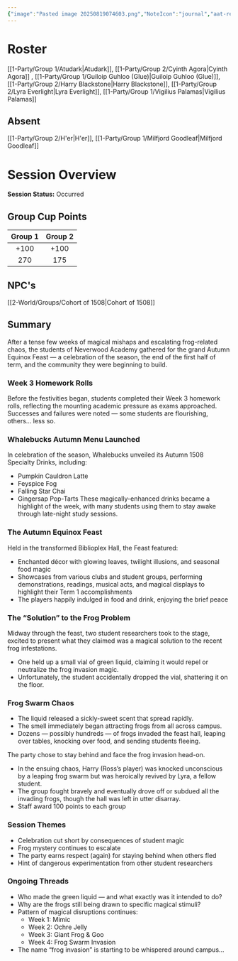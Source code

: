 ```yaml
---
{"image":"Pasted image 20250819074603.png","NoteIcon":"journal","aat-render-enabled":true,"fc-category":["Academy Event"],"fc-display-name":"Autumn Equinox","sessionstatus":"Occurred","type":"Session Journal","sessionDate":"2025-08-02","players":6,"OneLiner":"Autumn Equinox and frogs","timelines":["journal"],"tags":["journal","#Category/Journal"],"obsidianUIMode":"preview","sessionRoster":["[[1-Party/Group 1/Atudark.md|Atudark]]","[[1-Party/Group 2/Cyinth Agora.md|Cyinth Agora]]","[[1-Party/Group 1/Guiloip Guhloo (Glue).md|Guiloip Guhloo (Glue)]]","[[1-Party/Group 2/Harry Blackstone.md|Harry Blackstone]]","[[1-Party/Group 2/Lyra Everlight.md|Lyra Everlight]]","[[1-Party/Group 1/Vigilius Palamas.md|Vigilius Palamas]]"],"sessionAbsent":["[[1-Party/Group 2/H'er.md|H'er]]","[[1-Party/Group 1/Milfjord Goodleaf.md|Milfjord Goodleaf]]"],"sessionNPC":["[[2-World/Groups/Cohort of 1508.md|Cohort of 1508]]"],"dg-publish":true,"dg-path":"Session Journals/2025-08-02 - Autumn Equinox.md","permalink":"/session-journals/2025-08-02-autumn-equinox/","dgPassFrontmatter":true,"updated":"2025-09-28T18:33:20.000+01:00"}
---
```



# Roster 

[[1-Party/Group 1/Atudark\|Atudark]], [[1-Party/Group 2/Cyinth Agora\|Cyinth Agora]] , [[1-Party/Group 1/Guiloip Guhloo (Glue)\|Guiloip Guhloo (Glue)]], [[1-Party/Group 2/Harry Blackstone\|Harry Blackstone]],  [[1-Party/Group 2/Lyra Everlight\|Lyra Everlight]], [[1-Party/Group 1/Vigilius Palamas\|Vigilius Palamas]]

## Absent

[[1-Party/Group 2/H'er\|H'er]], [[1-Party/Group 1/Milfjord Goodleaf\|Milfjord Goodleaf]]

# Session Overview


**Session Status:** Occurred

## Group Cup Points

| Group 1 | Group 2 |
| :-----: | :-----: |
|  +100   |  +100   |
|   270   |   175   |

## NPC's

[[2-World/Groups/Cohort of 1508\|Cohort of 1508]]

## Summary
After a tense few weeks of magical mishaps and escalating frog-related chaos, the students of Neverwood Academy gathered for the grand Autumn Equinox Feast — a celebration of the season, the end of the first half of term, and the community they were beginning to build.

### Week 3 Homework Rolls

Before the festivities began, students completed their Week 3 homework rolls, reflecting the mounting academic pressure as exams approached. Successes and failures were noted — some students are flourishing, others... less so.

### Whalebucks Autumn Menu Launched

In celebration of the season, Whalebucks unveiled its Autumn 1508 Specialty Drinks, including:
* Pumpkin Cauldron Latte  
* Feyspice Fog  
* Falling Star Chai  
* Gingersap Pop-Tarts
These magically-enhanced drinks became a highlight of the week, with many students using them to stay awake through late-night study sessions.

### The Autumn Equinox Feast

Held in the transformed Biblioplex Hall, the Feast featured:
* Enchanted décor with glowing leaves, twilight illusions, and seasonal food magic  
* Showcases from various clubs and student groups, performing demonstrations, readings, musical acts, and magical displays to highlight their Term 1 accomplishments  
* The players happily indulged in food and drink, enjoying the brief peace

### The “Solution” to the Frog Problem

Midway through the feast, two student researchers took to the stage, excited to present what they claimed was a magical solution to the recent frog infestations.

* One held up a small vial of green liquid, claiming it would repel or neutralize the frog invasion magic.  
* Unfortunately, the student accidentally dropped the vial, shattering it on the floor.

### Frog Swarm Chaos

* The liquid released a sickly-sweet scent that spread rapidly.  
* The smell immediately began attracting frogs from all across campus.  
* Dozens — possibly hundreds — of frogs invaded the feast hall, leaping over tables, knocking over food, and sending students fleeing.

The party chose to stay behind and face the frog invasion head-on.
* In the ensuing chaos, Harry (Ross’s player) was knocked unconscious by a leaping frog swarm but was heroically revived by Lyra, a fellow student.  
* The group fought bravely and eventually drove off or subdued all the invading frogs, though the hall was left in utter disarray.  
* Staff award 100 points to each group

### Session Themes

* Celebration cut short by consequences of student magic  
* Frog mystery continues to escalate  
* The party earns respect (again) for staying behind when others fled  
* Hint of dangerous experimentation from other student researchers

### Ongoing Threads

* Who made the green liquid — and what exactly was it intended to do?  
* Why are the frogs still being drawn to specific magical stimuli?  
* Pattern of magical disruptions continues:  
  * Week 1: Mimic  
  * Week 2: Ochre Jelly  
  * Week 3: Giant Frog & Goo  
  * Week 4: Frog Swarm Invasion  
* The name “frog invasion” is starting to be whispered around campus…